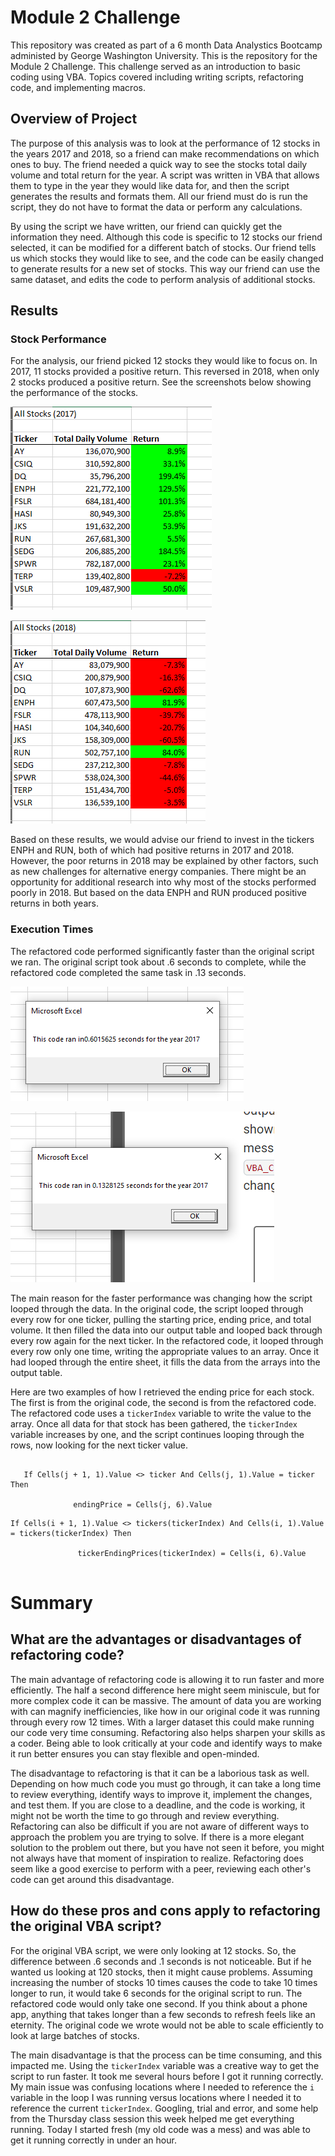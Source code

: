 # Module 2 Challenge
This repository was created as part of a 6 month Data Analystics Bootcamp administed by George Washington University. This is the repository for the Module 2 Challenge. This challenge served as an introduction to basic coding using VBA. Topics covered including writing scripts, refactoring code, and implementing macros. 

## Overview of Project
The purpose of this analysis was to look at the performance of 12 stocks in the years 2017 and 2018, so a friend can make recommendations on which ones to buy. The friend needed a quick way to see the stocks total daily volume and total return for the year. A script was written in VBA that allows them to type in the year they would like data for, and then the script generates the results and formats them. All our friend must do is run the script, they do not have to format the data or perform any calculations.  
  
By using the script we have written, our friend can quickly get the information they need. Although this code is specific to 12 stocks our friend selected, it can be modified for a different batch of stocks. Our friend tells us which stocks they would like to see, and the code can be easily changed to generate results for a new set of stocks. This way our friend can use the same dataset, and edits the code to perform analysis of additional stocks. 

## Results

### Stock Performance

For the analysis, our friend picked 12 stocks they would like to focus on. In 2017, 11 stocks provided a positive return. This reversed in 2018, when only 2 stocks produced a positive return. See the screenshots below showing the performance of the stocks. 
  
  ![2017 Performance](https://github.com/jbalooshie/stock-analysis/blob/main/2017_Performance.PNG)
  
  ![2018 Performance](https://github.com/jbalooshie/stock-analysis/blob/main/2018_Performance.PNG)
  
Based on these results, we would advise our friend to invest in the tickers ENPH and RUN, both of which had positive returns in 2017 and 2018. However, the poor returns in 2018 may be explained by other factors, such as new challenges for alternative energy companies. There might be an opportunity for additional research into why most of the stocks performed poorly in 2018. But based on the data ENPH and RUN  produced positive returns in both years. 
  
  ### Execution Times
  
The refactored code performed significantly faster than the original script we ran. The original script took about .6 seconds to complete, while the refactored code completed the same task in .13 seconds. 

![Original Code](https://github.com/jbalooshie/stock-analysis/blob/main/Original_2017.PNG)

![Refactored Code](https://github.com/jbalooshie/stock-analysis/blob/main/VBA_Challenge_2017.PNG)

The main reason for the faster performance was changing how the script looped through the data. In the original code, the script looped through every row for one ticker, pulling the starting price, ending price, and total volume. It then filled the data into our output table and looped back through every row again for the next ticker. In the refactored code, it looped through every row only one time, writing the appropriate values to an array. Once it had looped through the entire sheet, it fills the data from the arrays into the output table. 

Here are two examples of how I retrieved the ending price for each stock. The first is from the original code, the second is from the refactored code. The refactored code uses a `tickerIndex` variable to write the value to the array. Once all data for that stock has been gathered, the `tickerIndex` variable increases by one, and the script continues looping through the rows, now looking for the next ticker value. 

```

   If Cells(j + 1, 1).Value <> ticker And Cells(j, 1).Value = ticker Then

              endingPrice = Cells(j, 6).Value
```      

```
If Cells(i + 1, 1).Value <> tickers(tickerIndex) And Cells(i, 1).Value = tickers(tickerIndex) Then

               tickerEndingPrices(tickerIndex) = Cells(i, 6).Value
             
```

# Summary

## What are the advantages or disadvantages of refactoring code?
The main advantage of refactoring code is allowing it to run faster and more efficiently. The half a second difference here might seem miniscule, but for more complex code it can be massive. The amount of data you are working with can magnify inefficiencies, like how in our original code it was running through every row 12 times. With a larger dataset this could make running our code very time consuming. Refactoring also helps sharpen your skills as a coder. Being able to look critically at your code and identify ways to make it run better ensures you can stay flexible and open-minded. 

The disadvantage to refactoring is that it can be a laborious task as well. Depending on how much code you must go through, it can take a long time to review everything, identify ways to improve it, implement the changes, and test them. If you are close to a deadline, and the code is working, it might not be worth the time to go through and review everything. Refactoring can also be difficult if you are not aware of different ways to approach the problem you are trying to solve. If there is a more elegant solution to the problem out there, but you have not seen it before, you might not always have that moment of inspiration to realize. Refactoring does seem like a good exercise to perform with a peer, reviewing each other's code can get around this disadvantage. 


## How do these pros and cons apply to refactoring the original VBA script?

For the original VBA script, we were only looking at 12 stocks. So, the difference between .6 seconds and .1 seconds is not noticeable. But if he wanted us looking at 120 stocks, then it might cause problems. Assuming increasing the number of stocks 10 times causes the code to take 10 times longer to run, it would take 6 seconds for the original script to run. The refactored code would only take one second. If you think about a phone app, anything that takes longer than a few seconds to refresh feels like an eternity. The original code we wrote would not be able to scale efficiently to look at large batches of stocks. 

The main disadvantage is that the process can be time consuming, and this impacted me. Using the `tickerIndex` variable was  a creative way to get the script to run faster. It took me several hours before I got it running correctly. My main issue was confusing locations where I needed to reference the `i` variable in the loop I was running versus locations where I needed it to reference the current `tickerIndex`. Googling, trial and error, and some help from the Thursday class session this week helped me get everything running. Today I started fresh (my old code was a mess) and was able to get it running correctly in under an hour.

